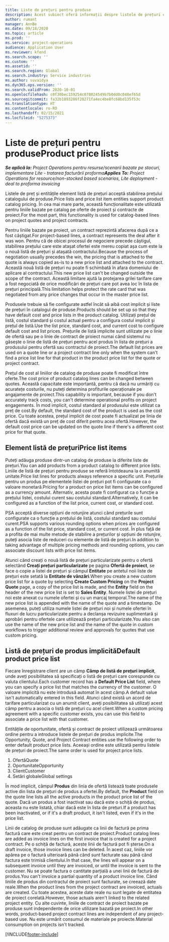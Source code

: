 ```yaml
---
title: Liste de prețuri pentru produse
description: Acest subiect oferă informații despre listele de prețuri din prețurile de catalog utilizate pentru ofertele de proiecte și contracte.
author: rumant
manager: AnnBe
ms.date: 09/18/2020
ms.topic: article
ms.prod: ''
ms.service: project-operations
audience: Application User
ms.reviewer: kfend
ms.search.scope: ''
ms.custom: ''
ms.assetid: ''
ms.search.region: Global
ms.search.industry: Service industries
ms.author: suvaidya
ms.dyn365.ops.version: ''
ms.search.validFrom: 2020-10-01
ms.openlocfilehash: c0f30bec159254c078024549b7b0dd0c048ef65d
ms.sourcegitcommit: fa32b1893286f20271fa4ec4be8fc68bd135f53c
ms.translationtype: HT
ms.contentlocale: ro-RO
ms.lasthandoff: 02/15/2021
ms.locfileid: "5275373"
---
```

# <a name="product-price-lists"></a><span data-ttu-id="10091-103">Liste de prețuri pentru produse</span><span class="sxs-lookup"><span data-stu-id="10091-103">Product price lists</span></span>

<span data-ttu-id="10091-104">_**Se aplică la:** Project Operations pentru resurse/scenarii bazate pe stocuri, implementare Lite - tratarea facturării proforma_</span><span class="sxs-lookup"><span data-stu-id="10091-104">_**Applies To:** Project Operations for resource/non-stocked based scenarios, Lite deployment - deal to proforma invoicing_</span></span>

<span data-ttu-id="10091-105">Listele de preț și entitățile element listă de prețuri acceptă stabilirea prețului catalogului de produse.</span><span class="sxs-lookup"><span data-stu-id="10091-105">Price lists and price list item entities support product catalog pricing.</span></span> <span data-ttu-id="10091-106">În cea mai mare parte, această funcționalitate este utilizată pentru liniile bazate pe catalog pe oferte de proiect și contracte de proiect.</span><span class="sxs-lookup"><span data-stu-id="10091-106">For the most part, this functionality is used for catalog-based lines on project quotes and project contracts.</span></span>

<span data-ttu-id="10091-107">Pentru liniile bazate pe proiect, un contract reprezintă afacerea după ce a fost câștigat.</span><span class="sxs-lookup"><span data-stu-id="10091-107">For project-based lines, a contract represents the deal after it was won.</span></span> <span data-ttu-id="10091-108">Pentru că de obicei procesul de negociere precede câștigul, stabilirea prețului care este atașat ofertei este mereu copiat așa cum este la o nouă listă de prețuri și atașată contractului.</span><span class="sxs-lookup"><span data-stu-id="10091-108">Because the process of negotiation usually precedes the win, the pricing that is attached to the quote is always copied as-is to a new price list and attached to the contract.</span></span> <span data-ttu-id="10091-109">Această nouă listă de prețuri nu poate fi schimbată în afara domeniului de aplicare al contractului.</span><span class="sxs-lookup"><span data-stu-id="10091-109">This new price list can't be changed outside the scope of the contract.</span></span> <span data-ttu-id="10091-110">Această limitare ajută la protejarea grilei tarifare care a fost negociată de orice modificări de prețuri care pot avea loc în lista de prețuri principală.</span><span class="sxs-lookup"><span data-stu-id="10091-110">This limitation helps protect the rate card that was negotiated from any price changes that occur in the master price list.</span></span>

<span data-ttu-id="10091-111">Produsele trebuie să fie configurate astfel încât să aibă cost implicit și liste de prețuri în catalogul de produse.</span><span class="sxs-lookup"><span data-stu-id="10091-111">Products should be set up so that they have default cost and price lists in the product catalog.</span></span> <span data-ttu-id="10091-112">Utilizați prețul de listă, costul standard și costul actual pentru a configura costul implicit și prețul de listă.</span><span class="sxs-lookup"><span data-stu-id="10091-112">Use the list price, standard cost, and current cost to configure default cost and list prices.</span></span> <span data-ttu-id="10091-113">Prețurile de listă implicite sunt utilizate pe o linie de ofertă sau pe o linie de contract de proiect numai când sistemul nu găsește o linie de listă de prețuri pentru acel produs în lista de prețuri a produsului pentru ofertă sau contractul de proiect.</span><span class="sxs-lookup"><span data-stu-id="10091-113">The default list prices are used on a quote line or a project contract line only when the system can't find a price list line for that product in the product price list for the quote or project contract.</span></span>

<span data-ttu-id="10091-114">Prețul de cost al liniilor de catalog de produse poate fi modificat între oferte.</span><span class="sxs-lookup"><span data-stu-id="10091-114">The cost price of product catalog lines can be changed between quotes.</span></span> <span data-ttu-id="10091-115">Această capacitate este importantă, pentru că dacă nu urmăriți cu acuratețe costurile, nu puteți determina profiturile operaționale pe angajamente de proiect.</span><span class="sxs-lookup"><span data-stu-id="10091-115">This capability is important, because if you don't accurately track costs, you can't determine operational profits on project engagements.</span></span> <span data-ttu-id="10091-116">În mod implicit, costul standard al produsului este utilizat ca preț de cost.</span><span class="sxs-lookup"><span data-stu-id="10091-116">By default, the standard cost of the product is used as the cost price.</span></span> <span data-ttu-id="10091-117">Cu toate acestea, prețul implicit de cost poate fi actualizat pe linia de ofertă dacă există un preț de cost diferit pentru acea ofertă.</span><span class="sxs-lookup"><span data-stu-id="10091-117">However, the default cost price can be updated on the quote line if there's a different cost price for that quote.</span></span>

## <a name="price-list-items"></a><span data-ttu-id="10091-118">Element listă de prețuri</span><span class="sxs-lookup"><span data-stu-id="10091-118">Price list items</span></span>

<span data-ttu-id="10091-119">Puteți adăuga produse dintr-un catalog de produse la diferite liste de prețuri.</span><span class="sxs-lookup"><span data-stu-id="10091-119">You can add products from a product catalog to different price lists.</span></span> <span data-ttu-id="10091-120">Liniile de listă de prețuri pentru produse se referă întotdeauna la o anumită unitate.</span><span class="sxs-lookup"><span data-stu-id="10091-120">Price list lines for products always reference a specific unit.</span></span> <span data-ttu-id="10091-121">Prețurile pentru un produs pe elementele listei de prețuri pot fi configurate ca o valoare monetară.</span><span class="sxs-lookup"><span data-stu-id="10091-121">Pricing for a product on price list items can be configured as a currency amount.</span></span> <span data-ttu-id="10091-122">Alternativ, acesta poate fi configurat ca o funcție a prețului listei, costului curent sau costului standard.</span><span class="sxs-lookup"><span data-stu-id="10091-122">Alternatively, it can be configured as a function of the list price, current cost, or standard cost.</span></span>

<span data-ttu-id="10091-123">PSA acceptă diverse opțiuni de rotunjire atunci când prețurile sunt configurate ca o funcție a prețului de listă, costului standard sau costului curent.</span><span class="sxs-lookup"><span data-stu-id="10091-123">PSA supports various rounding options when prices are configured as a function of the list price, standard cost, or current cost.</span></span> <span data-ttu-id="10091-124">În plus față de a profita de mai multe metode de stabilire a prețurilor și opțiuni de rotunjire, puteți asocia liste de reduceri cu elemente de listă de prețuri.</span><span class="sxs-lookup"><span data-stu-id="10091-124">In addition to taking advantage of multiple pricing methods and rounding options, you can associate discount lists with price list items.</span></span> 

<span data-ttu-id="10091-125">Atunci când creați o nouă listă de prețuri particularizate pentru o ofertă selectând **Creați prețuri particularizate** pe pagina **Ofertă de proiect**, se face o copie a listei de prețuri și câmpul **Entitate** pe antetul noii liste de prețuri este setată la **Entitate de vânzări**.</span><span class="sxs-lookup"><span data-stu-id="10091-125">When you create a new custom price list for a quote by selecting **Create Custom Pricing** on the **Project Quote** page, a copy of the price list is made, and the **Entity** field on the header of the new price list is set to **Sales Entity**.</span></span> <span data-ttu-id="10091-126">Numele listei de prețuri noi este anexat cu numele ofertei și cu un marcaj temporal.</span><span class="sxs-lookup"><span data-stu-id="10091-126">The name of the new price list is appended with the name of the quote and a timestamp.</span></span> <span data-ttu-id="10091-127">De asemenea, puteți utiliza numele listei de prețuri noi și numele ofertei în fluxuri de lucru particularizate pentru a declanșa revizuire suplimentară și aprobări pentru ofertele care utilizează prețuri particularizate.</span><span class="sxs-lookup"><span data-stu-id="10091-127">You also can use the name of the new price list and the name of the quote in custom workflows to trigger additional review and approvals for quotes that use custom pricing.</span></span>

 
## <a name="default-product-price-list"></a><span data-ttu-id="10091-128">Listă de prețuri de produs implicită</span><span class="sxs-lookup"><span data-stu-id="10091-128">Default product price list</span></span>
<span data-ttu-id="10091-129">Fiecare înregistrare client are un câmp **Câmp de listă de prețuri implicit**, unde aveți posibilitatea să specificați o listă de prețuri care corespunde cu valuta clientului.</span><span class="sxs-lookup"><span data-stu-id="10091-129">Each customer record has a **Default Price List** field, where you can specify a price list that matches the currency of the customer.</span></span> <span data-ttu-id="10091-130">O valoare implicită nu este introdusă automat în acest câmp.</span><span class="sxs-lookup"><span data-stu-id="10091-130">A default value isn't automatically entered in this field.</span></span> <span data-ttu-id="10091-131">Atunci când există un acord de tarifare particularizat cu un anumit client, aveți posibilitatea să utilizați acest câmp pentru a asocia o listă de prețuri cu acel client.</span><span class="sxs-lookup"><span data-stu-id="10091-131">When a custom pricing agreement with a specific customer exists, you can use this field to associate a price list with that customer.</span></span>

<span data-ttu-id="10091-132">Entitățile de oportunitate, ofertă și contract de proiect utilizează următoarea ordine pentru a introduce listele de prețuri de produs implicite.</span><span class="sxs-lookup"><span data-stu-id="10091-132">The Opportunity, Quote, and Project Contract entities use the following order to enter default product price lists.</span></span> <span data-ttu-id="10091-133">Aceeași ordine este utilizată pentru listele de prețuri de proiect.</span><span class="sxs-lookup"><span data-stu-id="10091-133">The same order is used for project price lists.</span></span>

1.  <span data-ttu-id="10091-134">Ofertă</span><span class="sxs-lookup"><span data-stu-id="10091-134">Quote</span></span>
2.  <span data-ttu-id="10091-135">Oportunitate</span><span class="sxs-lookup"><span data-stu-id="10091-135">Opportunity</span></span>
3.  <span data-ttu-id="10091-136">Client</span><span class="sxs-lookup"><span data-stu-id="10091-136">Customer</span></span>
4.  <span data-ttu-id="10091-137">Setări globale</span><span class="sxs-lookup"><span data-stu-id="10091-137">Global settings</span></span> 

<span data-ttu-id="10091-138">În mod implicit, câmpul **Produs** din linia de ofertă listează toate produsele active din lista de prețuri de produs a ofertei.</span><span class="sxs-lookup"><span data-stu-id="10091-138">By default, the **Product** field on the quote line lists all the active products in the product price list of the quote.</span></span> <span data-ttu-id="10091-139">Dacă un produs a fost inactivat sau dacă este o schiță de produs, aceasta nu este listată, chiar dacă este în lista de prețuri.</span><span class="sxs-lookup"><span data-stu-id="10091-139">If a product has been inactivated, or if it's a draft product, it isn't listed, even if it's in the price list.</span></span> 

<span data-ttu-id="10091-140">Linii de catalog de produse sunt adăugate ca linii de factură pe prima factură care este creat pentru un contract de proiect.</span><span class="sxs-lookup"><span data-stu-id="10091-140">Product catalog lines are added as invoice lines on the first invoice that is created for a project contract.</span></span> <span data-ttu-id="10091-141">Pe o schiță de factură, aceste linii de factură pot fi șterse.</span><span class="sxs-lookup"><span data-stu-id="10091-141">On a draft invoice, those invoice lines can be deleted.</span></span> <span data-ttu-id="10091-142">În acest caz, liniile vor apărea pe o factură ulterioară până când sunt facturate sau până când factura este trimisă clientului.</span><span class="sxs-lookup"><span data-stu-id="10091-142">In that case, the lines will appear on a subsequent invoice until they are invoiced, or until the invoice is sent to the customer.</span></span> <span data-ttu-id="10091-143">Nu se poate factura o cantitate parțială a unei linii de factură de produs.</span><span class="sxs-lookup"><span data-stu-id="10091-143">You can't invoice a partial quantity of a product invoice line.</span></span> <span data-ttu-id="10091-144">Când liniile de produs din contractul de proiect sunt facturate, se creează date reale.</span><span class="sxs-lookup"><span data-stu-id="10091-144">When the product lines from the project contract are invoiced, actuals are created.</span></span> <span data-ttu-id="10091-145">Cu toate acestea, aceste date reale nu sunt legate de entitatea de proiect corelată.</span><span class="sxs-lookup"><span data-stu-id="10091-145">However, those actuals aren't linked to the related project entity.</span></span> <span data-ttu-id="10091-146">Cu alte cuvinte, liniile de contract de proiect bazate pe produse sunt independente de orice utilizare bazată pe proiect.</span><span class="sxs-lookup"><span data-stu-id="10091-146">In other words, product-based project contract lines are independent of any project-based use.</span></span> <span data-ttu-id="10091-147">Nu este urmărit consumul de materiale pe proiecte.</span><span class="sxs-lookup"><span data-stu-id="10091-147">Material consumption on projects isn't tracked.</span></span>


[!INCLUDE[footer-include](../includes/footer-banner.md)]